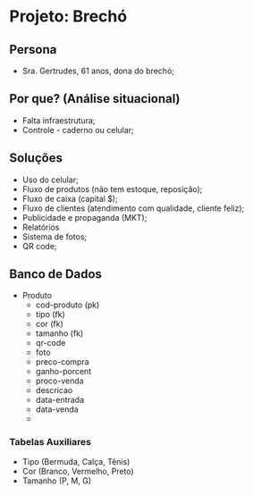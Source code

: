 # Projeto: Brechó

## Persona
- Sra. Gertrudes, 61 anos, dona do brechó;

## Por que? (Análise situacional)
- Falta infraestrutura;
- Controle - caderno ou celular;

## Soluções
- Uso do celular;
- Fluxo de produtos (não tem estoque, reposição);
- Fluxo de caixa (capital $);
- Fluxo de clientes (atendimento com qualidade, cliente feliz);
- Publicidade e propaganda (MKT);
- Relatórios
- Sistema de fotos;
- QR code;

## Banco de Dados

- Produto
  - cod-produto (pk)
  - tipo (fk)
  - cor (fk)
  - tamanho (fk)
  - qr-code
  - foto
  - preco-compra
  - ganho-porcent
  - proco-venda
  - descricao
  - data-entrada
  - data-venda
  - 

### Tabelas Auxiliares
- Tipo (Bermuda, Calça, Tênis)
- Cor (Branco, Vermelho, Preto)
- Tamanho (P, M, G)
